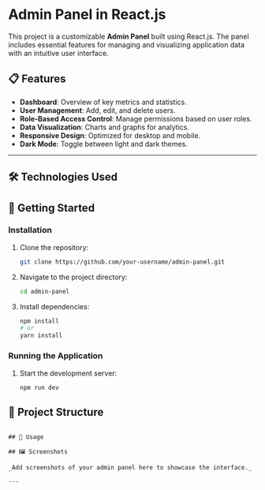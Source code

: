 # Admin Panel in React.js

This project is a customizable **Admin Panel** built using React.js. The panel includes essential features for managing and visualizing application data with an intuitive user interface.

## 📋 Features

- **Dashboard**: Overview of key metrics and statistics.
- **User Management**: Add, edit, and delete users.
- **Role-Based Access Control**: Manage permissions based on user roles.
- **Data Visualization**: Charts and graphs for analytics.
- **Responsive Design**: Optimized for desktop and mobile.
- **Dark Mode**: Toggle between light and dark themes.

---

## 🛠️ Technologies Used

## 🚀 Getting Started

### Installation

1. Clone the repository:

   ```bash
   git clone https://github.com/your-username/admin-panel.git
   ```

2. Navigate to the project directory:

   ```bash
   cd admin-panel
   ```

3. Install dependencies:

   ```bash
   npm install
   # or
   yarn install
   ```

### Running the Application

1. Start the development server:

   ```bash
   npm run dev

## 📂 Project Structure

```

## 📖 Usage

## 🖼️ Screenshots

_Add screenshots of your admin panel here to showcase the interface._

---

